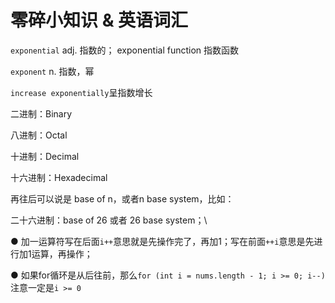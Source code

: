 # 零碎小知识 & 英语词汇

`exponential` adj. 指数的； exponential function 指数函数

`exponent` n. 指数，幂

`increase exponentially`呈指数增长



二进制：Binary

八进制：Octal

十进制：Decimal

十六进制：Hexadecimal

再往后可以说是 base of n，或者n base system，比如：

二十六进制：base of 26 或者 26 base system；\


● 加一运算符写在后面`i++`意思就是先操作完了，再加1；写在前面`++i`意思是先进行加1运算，再操作；

● 如果for循环是从后往前，那么`for (int i = nums.length - 1; i >= 0; i--) `注意一定是`i >= 0`
